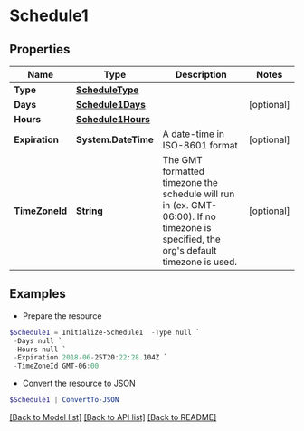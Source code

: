 # Schedule1
## Properties

Name | Type | Description | Notes
------------ | ------------- | ------------- | -------------
**Type** | [**ScheduleType**](ScheduleType.md) |  | 
**Days** | [**Schedule1Days**](Schedule1Days.md) |  | [optional] 
**Hours** | [**Schedule1Hours**](Schedule1Hours.md) |  | 
**Expiration** | **System.DateTime** | A date-time in ISO-8601 format | [optional] 
**TimeZoneId** | **String** | The GMT formatted timezone the schedule will run in (ex. GMT-06:00).  If no timezone is specified, the org&#39;s default timezone is used. | [optional] 

## Examples

- Prepare the resource
```powershell
$Schedule1 = Initialize-Schedule1  -Type null `
 -Days null `
 -Hours null `
 -Expiration 2018-06-25T20:22:28.104Z `
 -TimeZoneId GMT-06:00
```

- Convert the resource to JSON
```powershell
$Schedule1 | ConvertTo-JSON
```

[[Back to Model list]](../README.md#documentation-for-models) [[Back to API list]](../README.md#documentation-for-api-endpoints) [[Back to README]](../README.md)

